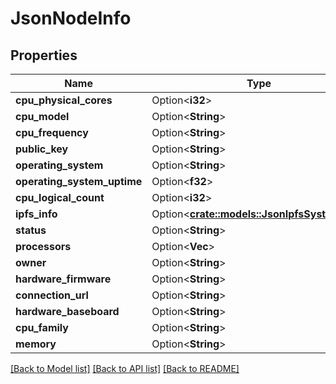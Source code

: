 # JsonNodeInfo

## Properties

Name | Type | Description | Notes
------------ | ------------- | ------------- | -------------
**cpu_physical_cores** | Option<**i32**> |  | [optional]
**cpu_model** | Option<**String**> |  | [optional]
**cpu_frequency** | Option<**String**> |  | [optional]
**public_key** | Option<**String**> |  | [optional]
**operating_system** | Option<**String**> |  | [optional]
**operating_system_uptime** | Option<**f32**> |  | [optional]
**cpu_logical_count** | Option<**i32**> |  | [optional]
**ipfs_info** | Option<[**crate::models::JsonIpfsSystemInfo**](json_IPFSSystemInfo.md)> |  | [optional]
**status** | Option<**String**> |  | [optional]
**processors** | Option<**Vec<String>**> |  | [optional]
**owner** | Option<**String**> |  | [optional]
**hardware_firmware** | Option<**String**> |  | [optional]
**connection_url** | Option<**String**> |  | [optional]
**hardware_baseboard** | Option<**String**> |  | [optional]
**cpu_family** | Option<**String**> |  | [optional]
**memory** | Option<**String**> |  | [optional]

[[Back to Model list]](../README.md#documentation-for-models) [[Back to API list]](../README.md#documentation-for-api-endpoints) [[Back to README]](../README.md)


